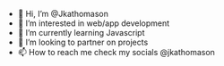 - 👋 Hi, I’m @Jkathomason
- 👀 I’m interested in web/app development
- 🌱 I’m currently learning Javascript
- 💞️ I’m looking to partner on projects
- 📫 How to reach me check my socials @jkathomason 

<!---
Jkathomason/Jkathomason is a ✨ special ✨ repository because its `README.md` (this file) appears on your GitHub profile.
You can click the Preview link to take a look at your changes.
--->
